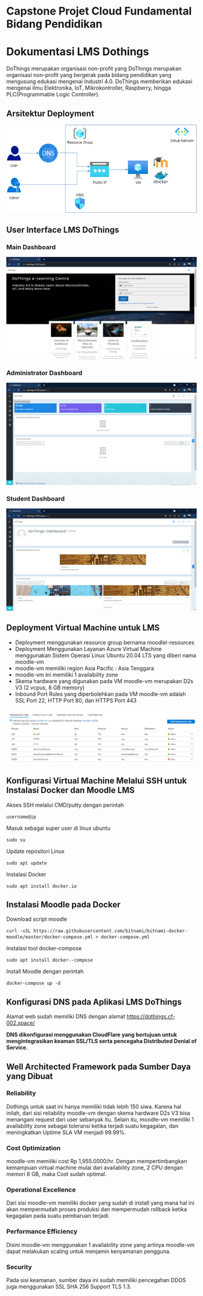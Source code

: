 # Capstone Projet Cloud Fundamental Bidang Pendidikan
# Dokumentasi LMS Dothings

DoThings merupakan organisasi non-profit yang
DoThings merupakan organisasi non-profit yang bergerak pada bidang pendidikan yang mengusung edukasi mengenai Industri 4.0. DoThings memberikan edukasi mengenai ilmu Elektronika, IoT, Mikrokontroller, Raspberry, hingga PLC(Programmable Logic Controller).

## Arsitektur Deployment

![Arsitektur Moodle LMS](images/arsitektur.png)

## User Interface LMS DoThings

### Main Dashboard

![Main Dashboard Moodle LMS](images/main-dashboard.PNG)

### Administrator Dashboard

![Administrator Dashboard Moodle LMS](images/admin-dashboard.PNG)

### Student Dashboard

![Student Dashboard Moodle LMS](images/student-dashboard.PNG)

## Deployment Virtual Machine untuk LMS

- Deployment menggunakan resource group bernama moodlel-resources
- Deployment Menggunakan Layanan Azure Virtual Machine menggunakan Sistem Operasi Linux Ubuntu 20.04 LTS yang diberi nama moodle-vm
- moodle-vm memiliki region Asia Pacific : Asia Tenggara
- moodle-vm ini memiliki 1 availability zone
- Skema hardware yang digunakan pada VM moodle-vm merupakan D2s V3 (2 vcpus, 8 GB memory)
- Inbound Port Rules yang diperbolehkan pada VM moodle-vm adalah SSL Port 22, HTTP Port 80, dan HTTPS Port 443

![Network Rules](images/nsg.PNG)

## Konfigurasi Virtual Machine Melalui SSH untuk Instalasi Docker dan Moodle LMS

Akses SSH melalui CMD/putty dengan perintah

```
username@ip
```

Masuk sebagai super user di linux ubuntu

```
sudo su
```

Update repositori Linux

```
sudo apt update
```

Instalasi Docker

```
sudo apt install docker.io
```

## Instalasi Moodle pada Docker

Download script moodle

```
curl -sSL https://raw.githubusercontent.com/bitnami/bitnami-docker-moodle/master/docker-compose.yml > docker-compose.yml
```

Instalasi tool docker-compose

```
sudo apt install docker--compose
```

Install Moodle dengan perintah

```
docker-compose up -d
```

## Konfigurasi DNS pada Aplikasi LMS DoThings

Alamat web sudah memiliki DNS dengan alamat
https://dothings.cf-002.space/

**DNS dikonfigurasi menggunakan CloudFlare yang bertujuan untuk mengintegrasikan keaman SSL/TLS serta pencegaha Distributed Denial of Service.**

## Well Architected Framework pada Sumber Daya yang Dibuat

### Reliability

Dothings untuk saat ini hanya memiliki tidak lebih 150 siwa. Karena hal inilah, dari sisi reliability moodle-vm dengan skema hardware D2s V3 bisa menangani request dari user sebanyak itu. Selain itu, moodle-vm memiliki 1 availability zone sebagai toleransi ketika terjadi suatu kegagalan, dan meningkatkan Uptime SLA VM menjadi 99.99%.

### Cost Optimization

moodle-vm memiliki cost Rp 1,955.0000/hr. Dengan mempertimbangkan kemampuan virtual machine mulai dari availability zone, 2 CPU dengan memori 8 GB, maka Cost sudah optimal.

### Operational Excellence

Dari sisi moodle-vm memiliki docker yang sudah di install yang mana hal ini akan mempermudah proses produksi dan mempermudah rollback ketika kegagalan pada suatu pembaruan terjadi.

### Performance Efficiency

Disini moodle-vm menggunakan 1 availability zone yang artinya moodle-vm dapat melakukan scaling untuk menjamin kenyamanan pengguna.

### Security

Pada sisi keamanan, sumber daya ini sudah memiliki pencegahan DDOS juga menggunakan SSL SHA 256 Support TLS 1.3.
